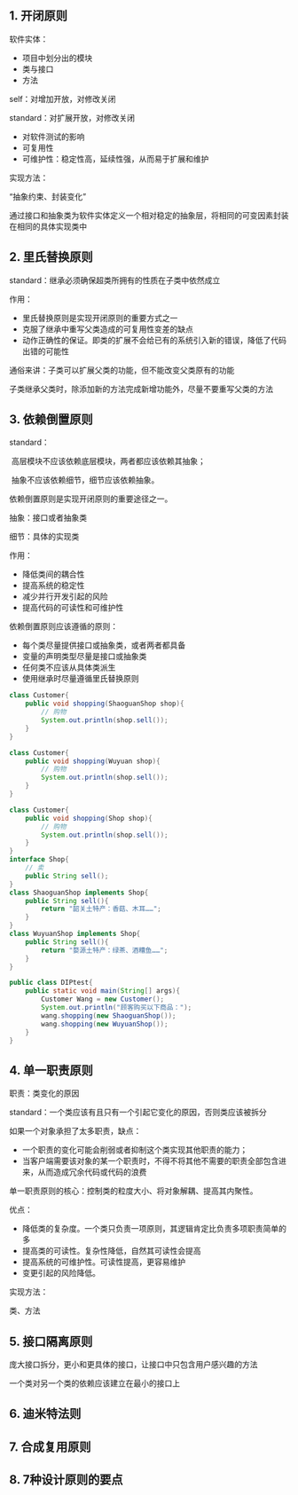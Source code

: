 ## 1. 开闭原则

软件实体：

+ 项目中划分出的模块
+ 类与接口
+ 方法

self：对增加开放，对修改关闭

standard：对扩展开放，对修改关闭

+ 对软件测试的影响
+ 可复用性
+ 可维护性：稳定性高，延续性强，从而易于扩展和维护

实现方法：

“抽象约束、封装变化”

通过接口和抽象类为软件实体定义一个相对稳定的抽象层，将相同的可变因素封装在相同的具体实现类中

## 2. 里氏替换原则

standard：继承必须确保超类所拥有的性质在子类中依然成立

作用：

+ 里氏替换原则是实现开闭原则的重要方式之一
+ 克服了继承中重写父类造成的可复用性变差的缺点
+ 动作正确性的保证。即类的扩展不会给已有的系统引入新的错误，降低了代码出错的可能性

通俗来讲：子类可以扩展父类的功能，但不能改变父类原有的功能

子类继承父类时，除添加新的方法完成新增功能外，尽量不要重写父类的方法



## 3. 依赖倒置原则

standard：

​	高层模块不应该依赖底层模块，两者都应该依赖其抽象；

​	抽象不应该依赖细节，细节应该依赖抽象。

依赖倒置原则是实现开闭原则的重要途径之一。

抽象：接口或者抽象类

细节：具体的实现类

作用：

+ 降低类间的耦合性
+ 提高系统的稳定性
+ 减少并行开发引起的风险
+ 提高代码的可读性和可维护性



依赖倒置原则应该遵循的原则：

+ 每个类尽量提供接口或抽象类，或者两者都具备
+ 变量的声明类型尽量是接口或抽象类
+ 任何类不应该从具体类派生
+ 使用继承时尽量遵循里氏替换原则

```java
class Customer{
    public void shopping(ShaoguanShop shop){
        // 购物
        System.out.println(shop.sell());
    }
}

class Customer{
    public void shopping(Wuyuan shop){
        // 购物
        System.out.println(shop.sell());
    }
}
```

```java
class Customer{
    public void shopping(Shop shop){
        // 购物
        System.out.println(shop.sell());
    }
}
interface Shop{
    // 卖
    public String sell();
}
class ShaoguanShop implements Shop{
    public String sell(){
        return "韶关土特产：香菇、木耳……";
    }
}
class WuyuanShop implements Shop{
    public String sell(){
        return "婺源土特产：绿茶、酒糟鱼……";
    }
}

public class DIPtest{
    public static void main(String[] args){
        Customer Wang = new Customer();
        System.out.println("顾客购买以下商品：");
        wang.shopping(new ShaoguanShop());
        wang.shopping(new WuyuanShop());
    }
}
```



## 4. 单一职责原则

职责：类变化的原因

standard：一个类应该有且只有一个引起它变化的原因，否则类应该被拆分

如果一个对象承担了太多职责，缺点：

+ 一个职责的变化可能会削弱或者抑制这个类实现其他职责的能力；
+ 当客户端需要该对象的某一个职责时，不得不将其他不需要的职责全部包含进来，从而造成冗余代码或代码的浪费

单一职责原则的核心：控制类的粒度大小、将对象解耦、提高其内聚性。

优点：

+ 降低类的复杂度。一个类只负责一项原则，其逻辑肯定比负责多项职责简单的多
+ 提高类的可读性。复杂性降低，自然其可读性会提高
+ 提高系统的可维护性。可读性提高，更容易维护
+ 变更引起的风险降低。

实现方法：

类、方法

## 5. 接口隔离原则

庞大接口拆分，更小和更具体的接口，让接口中只包含用户感兴趣的方法

一个类对另一个类的依赖应该建立在最小的接口上

## 6. 迪米特法则



## 7. 合成复用原则

## 8. 7种设计原则的要点